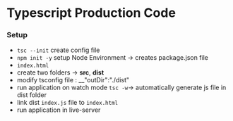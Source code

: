 # Typescript Production Code

### Setup
* `tsc --init` create config file
* `npm init -y` setup Node Environment -> creates package.json file
* `index.html`
* create two folders -> __src__, __dist__
* modify tsconfig file : __"outDir":"./dist"
* run application on watch mode `tsc -w`-> automatically generate js file in dist folder
* link dist `index.js` file to `index.html`
* run application in live-server
